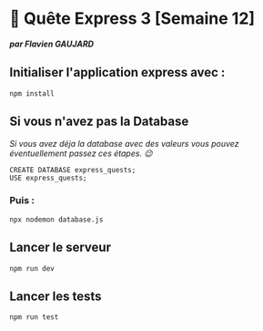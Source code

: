# 🚀 Quête Express 3 [Semaine 12]

**_par Flavien GAUJARD_**

## Initialiser l'application express avec :

    npm install

## Si vous n'avez pas la Database

_Si vous avez déja la database avec des valeurs vous pouvez éventuellement passez ces étapes. 😉_

    CREATE DATABASE express_quests;
    USE express_quests;

### Puis :

    npx nodemon database.js

## Lancer le serveur

    npm run dev

## Lancer les tests

    npm run test
